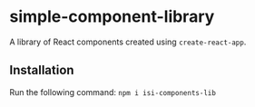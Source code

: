 # simple-component-library

A library of React components created using `create-react-app`.

## Installation

Run the following command:
`npm i isi-components-lib`
